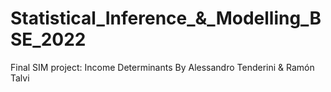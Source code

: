 # Statistical_Inference_&_Modelling_BSE_2022
Final SIM project: Income Determinants 
By Alessandro Tenderini & Ramón Talvi
